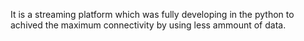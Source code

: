 It is a streaming platform which was fully developing in the python to achived the maximum connectivity by using less ammount of data.

